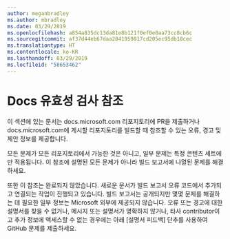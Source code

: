 ```yaml
---
author: meganbradley
ms.author: mbradley
ms.date: 03/29/2019
ms.openlocfilehash: a854a835dc13da81e8b121f0ef0e0aa73cc8cb6c
ms.sourcegitcommit: af37d44eb67daa2841959817cd205ec95db18cec
ms.translationtype: HT
ms.contentlocale: ko-KR
ms.lasthandoff: 03/29/2019
ms.locfileid: "58653462"
---
```

# <a name="docs-validation-reference"></a>Docs 유효성 검사 참조

이 섹션에 있는 문서는 docs.microsoft.com 리포지토리에 PR을 제출하거나 docs.microsoft.com에 게시할 리포지토리를 빌드할 때 참조할 수 있는 오류, 경고 및 제안 정보를 제공합니다.

모든 문제가 모든 리포지토리에서 가능한 것은 아니고, 일부 문제는 특정 콘텐츠 세트에만 적용됩니다. 이 참조에 설명된 모든 문제가 아니라 빌드 보고서에 나열된 문제를 해결하세요.

또한 이 참조는 완료되지 않았습니다. 새로운 문서가 빌드 보고서 오류 코드에서 추가되고 연결되는 작업이 진행되고 있습니다. 빌드 보고서는 공개되지만 몇몇 문제를 해결하는 데 필요한 일부 정보는 Microsoft 외부에 제공되지 않습니다. 오류 또는 경고에 대한 설명서를 찾을 수 없거나, 메시지 또는 설명서가 명확하지 않거나, 타사 contributor이고 추가 정보에 액세스할 수 없는 경우에는 아래 [설명서 피드백] 단추를 사용하여 GitHub 문제를 제출하세요.